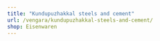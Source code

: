 ```yaml
---
title: "Kundupuzhakkal steels and cement"
url: /vengara/kundupuzhakkal-steels-and-cement/
shop: Eisenwaren
---
```

